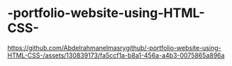 # -portfolio-website-using-HTML-CSS-



https://github.com/Abdelrahmanelmasrygithub/-portfolio-website-using-HTML-CSS-/assets/130839173/fa5ccf1a-b8a1-456a-a4b3-0075865a896a




